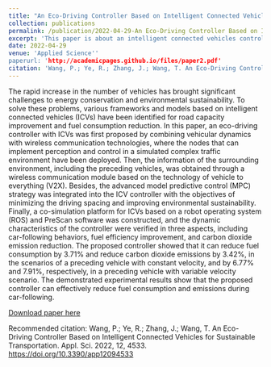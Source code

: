 ```yaml
---
title: "An Eco-Driving Controller Based on Intelligent Connected Vehicles for Sustainable Transportation"
collection: publications
permalink: /publication/2022-04-29-An Eco-Driving Controller Based on Intelligent Connected Vehicles for Sustainable Transportation
excerpt: 'This paper is about an intelligent connected vehicles controller  built for sustainable transportation.'
date: 2022-04-29
venue: 'Applied Science''
paperurl: 'http://academicpages.github.io/files/paper2.pdf'
citation: 'Wang, P.; Ye, R.; Zhang, J.; Wang, T. An Eco-Driving Controller Based on Intelligent Connected Vehicles for Sustainable Transportation. Appl. Sci. 2022, 12, 4533. https://doi.org/10.3390/ app12094533'
---
```

The rapid increase in the number of vehicles has brought significant challenges to energy conservation and environmental sustainability. To solve these problems, various frameworks and models based on intelligent connected vehicles (ICVs) have been identified for road capacity improvement and fuel consumption reduction. In this paper, an eco-driving controller with ICVs was first proposed by combining vehicular dynamics with wireless communication technologies, where the nodes that can implement perception and control in a simulated complex traffic environment have been deployed. Then, the information of the surrounding environment, including the preceding vehicles, was obtained through a wireless communication module based on the technology of vehicle to everything (V2X). Besides, the advanced model predictive control (MPC) strategy was integrated into the ICV controller with the objectives of minimizing the driving spacing and improving environmental sustainability. Finally, a co-simulation platform for ICVs based on a robot operating system (ROS) and PreScan software was constructed, and the dynamic characteristics of the controller were verified in three aspects, including car-following behaviors, fuel efficiency improvement, and carbon dioxide emission reduction. The proposed controller showed that it can reduce fuel consumption by 3.71% and reduce carbon dioxide emissions by 3.42%, in the scenarios of a preceding vehicle with constant velocity, and by 6.77% and 7.91%, respectively, in a preceding vehicle with variable velocity scenario. The demonstrated experimental results show that the proposed controller can effectively reduce fuel consumption and emissions during car-following.


[Download paper here](https://doi.org/10.3390/app12094533)


Recommended citation: Wang, P.; Ye, R.; Zhang, J.; Wang, T. An Eco-Driving Controller Based on Intelligent Connected Vehicles for Sustainable Transportation. Appl. Sci. 2022, 12, 4533. https://doi.org/10.3390/app12094533


